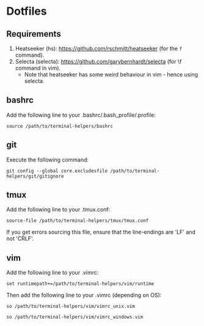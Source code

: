 Dotfiles
===

Requirements
---
1.  Heatseeker (hs): https://github.com/rschmitt/heatseeker (for the `f` command).
2.  Selecta (selecta): https://github.com/garybernhardt/selecta (for \f command in vim).
    -   Note that heatseeker has some weird behaviour in vim - hence using selecta.

bashrc
---
Add the following line to your .bashrc/.bash_profile/.profile:

`source /path/to/terminal-helpers/bashrc`

git
---
Execute the following command:

`git config --global core.excludesfile /path/to/terminal-helpers/git/gitignore`

tmux
---
Add the following line to your .tmux.conf:

`source-file /path/to/terminal-helpers/tmux/tmux.conf`

If you get errors sourcing this file, ensure that the line-endings are 'LF' and not 'CRLF'.

vim
---
Add the following line to your .vimrc:

`set runtimepath+=/path/to/terminal-helpers/vim/runtime`

Then add the following line to your .vimrc (depending on OS):

`so /path/to/terminal-helpers/vim/vimrc_unix.vim`

`so /path/to/terminal-helpers/vim/vimrc_windows.vim`
